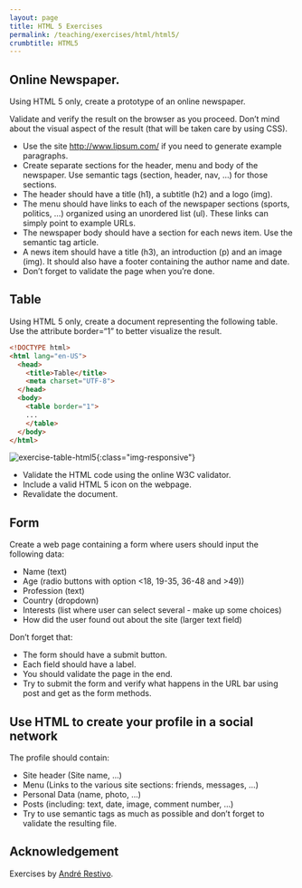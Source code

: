 ```yaml
---
layout: page
title: HTML 5 Exercises
permalink: /teaching/exercises/html/html5/
crumbtitle: HTML5
---
```


## Online Newspaper.

Using HTML 5 only, create a prototype of an online newspaper.

Validate and verify the result on the browser as you proceed. Don’t mind about the visual aspect of the result (that will be taken care by using CSS).

- Use the site http://www.lipsum.com/ if you need to generate example paragraphs.
- Create separate sections for the header, menu and body of the newspaper. Use semantic tags (section, header, nav, …) for those sections.
- The header should have a title (h1), a subtitle (h2) and a logo (img).
- The menu should have links to each of the newspaper sections (sports, politics, …) organized using an unordered list (ul). These links can simply point to example URLs.
- The newspaper body should have a section for each news item. Use the semantic tag article.
- A news item should have a title (h3), an introduction (p) and an image (img). It should also have a footer containing the author name and date.
- Don’t forget to validate the page when you’re done.

## Table

Using HTML 5 only, create a document representing the following table. Use the attribute border=“1” to better visualize the result.

```html
<!DOCTYPE html>
<html lang="en-US">
  <head>
    <title>Table</title>
    <meta charset="UTF-8">
  </head>
  <body>
    <table border="1">
    ...
    </table>
  </body>
</html>
````

![exercise-table-html5](table.png){:class="img-responsive"}

- Validate the HTML code using the online W3C validator.
- Include a valid HTML 5 icon on the webpage.
- Revalidate the document.

## Form

Create a web page containing a form where users should input the following data:

- Name (text)
- Age (radio buttons with option <18, 19-35, 36-48 and >49))
- Profession (text)
- Country (dropdown)
- Interests (list where user can select several - make up some choices)
- How did the user found out about the site (larger text field)

Don’t forget that:

- The form should have a submit button.
- Each field should have a label.
- You should validate the page in the end.
- Try to submit the form and verify what happens in the URL bar using post and get as the form methods.

## Use HTML to create your profile in a social network

The profile should contain:

- Site header (Site name, …)
- Menu (Links to the various site sections: friends, messages, …)
- Personal Data (name, photo, …)
- Posts (including: text, date, image, comment number, …)
- Try to use semantic tags as much as possible and don’t forget to validate the resulting file.

## Acknowledgement

Exercises by [André Restivo](https://web.fe.up.pt/~arestivo/).